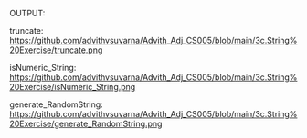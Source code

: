OUTPUT:

truncate: https://github.com/advithvsuvarna/Advith_Adj_CS005/blob/main/3c.String%20Exercise/truncate.png

isNumeric_String: https://github.com/advithvsuvarna/Advith_Adj_CS005/blob/main/3c.String%20Exercise/isNumeric_String.png

generate_RandomString: https://github.com/advithvsuvarna/Advith_Adj_CS005/blob/main/3c.String%20Exercise/generate_RandomString.png
